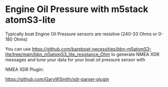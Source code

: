 # Engine Oil Pressure with m5stack atomS3-lite

Typically boat Engine Oil Pressure sensors are resistive (240-33 Ohms or 0-180 Ohms)

You can use https://github.com/bareboat-necessities/bbn-m5atomS3-lite/tree/main/bbn_m5atomS3_lite_resistance_Ohm
to generate NMEA XDR messages and tune your data for your boat oil pressure sensor with 

NMEA XDR Plugin:

https://github.com/GaryWSmith/xdr-parser-plugin
